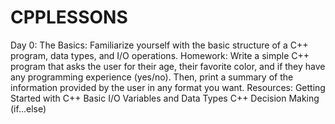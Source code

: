 # CPPLESSONS
Day 0: 
The Basics: Familiarize yourself with the basic structure of a C++ program, data types, and I/O operations.
Homework: Write a simple C++ program that asks the user for their age, their favorite color, and if they have any programming experience (yes/no). Then, print a summary of the information provided by the user in any format you want.
Resources:
Getting Started with C++
Basic I/O
Variables and Data Types
C++ Decision Making (if...else)
